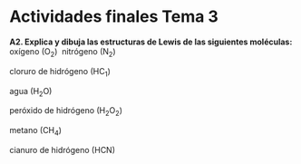 # Actividades finales Tema 3


**A2. Explica y dibuja las estructuras de Lewis de las siguientes moléculas:**
oxígeno (O<sub>2</sub>)
![]()
nitrógeno (N<sub>2</sub>) 

cloruro de hidrógeno (HC<sub>1</sub>) 

agua (H<sub>2</sub>O) 

peróxido de hidrógeno (H<sub>2</sub>O<sub>2</sub>)

metano (CH<sub>4</sub>) 

cianuro de hidrógeno (HCN) 
